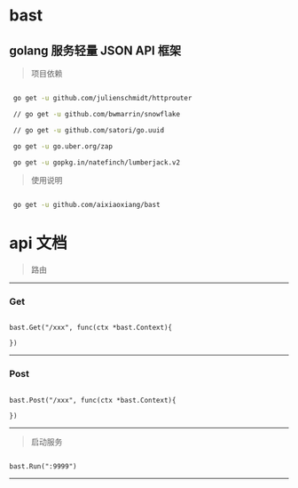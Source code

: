 # bast

## golang 服务轻量 JSON API 框架


> 项目依赖

``` bash

 go get -u github.com/julienschmidt/httprouter

 // go get -u github.com/bwmarrin/snowflake

 // go get -u github.com/satori/go.uuid

 go get -u go.uber.org/zap

 go get -u gopkg.in/natefinch/lumberjack.v2

 ```


> 使用说明

``` bash

 go get -u github.com/aixiaoxiang/bast

 ```

# api 文档

> 路由

---

### Get

``` golang

bast.Get("/xxx", func(ctx *bast.Context){
  
})

```

---

### Post

``` golang

bast.Post("/xxx", func(ctx *bast.Context){

})

```

---

> 启动服务


``` golang

bast.Run(":9999")

```
---